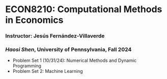 # ECON8210: Computational Methods in Economics
### Instructor: Jesús Fernández-Villaverde
### *Haosi Shen*, University of Pennsylvania, Fall 2024

* Problem Set 1 (10/31/24): Numerical Methods and Dynamic Programming
* Problem Set 2: Machine Learning
